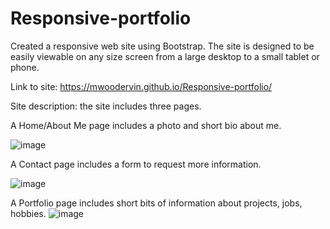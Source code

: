 # Responsive-portfolio
Created a responsive web site using Bootstrap. The site is designed to be easily viewable on any size screen from a large desktop to a small tablet or phone. 

Link to site: https://mwoodervin.github.io/Responsive-portfolio/

Site description: the site includes three pages.

A Home/About Me page includes a photo and short bio about me.

![image](https://user-images.githubusercontent.com/65414966/85935680-99fe4c00-b8c1-11ea-9224-6195cbff5b49.png)


A Contact page includes a form to request more information.

![image](https://user-images.githubusercontent.com/65414966/85935688-a71b3b00-b8c1-11ea-9871-73fc9badd4de.png)

A Portfolio page includes short bits of information about projects, jobs, hobbies.
![image](https://user-images.githubusercontent.com/65414966/85935698-ae424900-b8c1-11ea-8832-9f3b3f80bb16.png)


